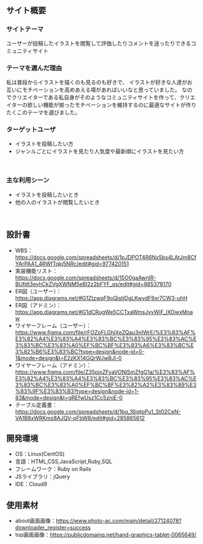 # <!--Arts-->
​
## サイト概要
### サイトテーマ
ユーザーが投稿したイラストを閲覧して評価したりコメントを送ったりできるコミュニティサイト
<!--何を『目的』とし、どのような『分類』なのかを簡潔に書く-->

### テーマを選んだ理由
私は普段からイラストを描くのも見るのも好きで、
イラストが好きな人達がお互いにモチベーションを高めあえる場があればいいなと思っていました。
なのでクリエイターである私自身がそのようなコミュニティサイトを作って、クリエイターの欲しい機能が揃ったモチベーションを維持するのに最適なサイトが作りたくこのテーマを選びました。
<!--なぜこのようなテーマにしたかを説明する-->

### ターゲットユーザ
- イラストを投稿したい方
- ジャンルごとにイラストを見たり人気度や最新順にイラストを見たい方
<!--誰に使ってもらうかを具体的に記載する-->
​
### 主な利用シーン
- イラストを投稿したいとき
- 他の人のイラストが閲覧したいとき
<!--どのような時に使うのかの状況を記載すること-->
​
## 設計書
- WBS：https://docs.google.com/spreadsheets/d/1pJDPOT4R6Nx5bs4LAtJm8CfYArPAA1_4RWfTqkj5NRc/edit#gid=977420151
- 実装機能リスト：https://docs.google.com/spreadsheets/d/15O0gaAwnlR-BUfdt3eyhCkZVgXWNM5eBI2z2bFYF_qs/edit#gid=885378170
- ER図（ユーザー）：https://app.diagrams.net/#G1ZtzwqF9oQistjDgLKwydF9xr7CW3-uhH
- ER図（アドミン）：https://app.diagrams.net/#G1dCRugWe5CCTxaWmsJyvWiF_lXOwxMnaw
- ワイヤーフレーム（ユーザー）：https://www.figma.com/file/rFOZpFLGhjXeZQau3nIWrE/%E3%83%AF%E3%82%A4%E3%83%A4%E3%83%BC%E3%83%95%E3%83%AC%E3%83%BC%E3%83%A0%EF%BC%BF%E3%83%A6%E3%83%BC%E3%82%B6%E3%83%BC?type=design&node-id=0-1&mode=design&t=E2zKX14GQrWJwBJl-0
- ワイヤーフレーム（アドミン）：https://www.figma.com/file/Z35pjxZFyaVONlSmZfgG1a/%E3%83%AF%E3%82%A4%E3%83%A4%E3%83%BC%E3%83%95%E3%83%AC%E3%83%BC%E3%83%A0%EF%BC%BF%E3%82%A2%E3%83%89%E3%83%9F%E3%83%B3?type=design&node-id=1-83&mode=design&t=gREfwUsz1Cc5znjE-0
- テーブル定義書：https://docs.google.com/spreadsheets/d/1bq_18iqtpPu1_St02CeN-VA1B8xWRKmz8AJQV-pFbW8/edit#gid=285865612

## 開発環境
- OS：Linux(CentOS)
- 言語：HTML,CSS,JavaScript,Ruby,SQL
- フレームワーク：Ruby on Rails
- JSライブラリ：jQuery
- IDE：Cloud9
​
## 使用素材
- about画面画像：https://www.photo-ac.com/main/detail/27124078?downloader_register=success
- top画面画像：https://publicdomainq.net/hand-graphics-tablet-0065649/